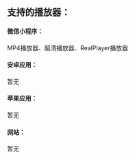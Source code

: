 <h2>支持的播放器：</h2>
<h4>微信小程序：</h4>MP4播放器、超清播放器、RealPlayer播放器
<h4>安卓应用：</h4>暂无
<h4>苹果应用：</h4>暂无
<h4>网站：</h4>暂无
